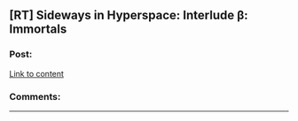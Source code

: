 ## [RT] Sideways in Hyperspace: Interlude β: Immortals

### Post:

[Link to content](https://sidewaysfiction.wordpress.com/2017/05/07/immortals/)

### Comments:

---

